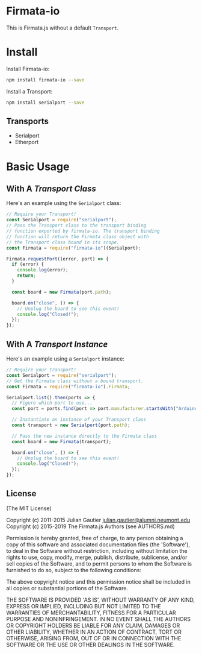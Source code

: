 # Firmata-io

This is Firmata.js without a default `Transport`.

# Install

Install Firmata-io:

```sh
npm install firmata-io --save
```

Install a Transport:


```sh
npm install serialport --save
```

## Transports

- Serialport
- Etherport

# Basic Usage

## With A _Transport Class_

Here's an example using the `Serialport` class:

```js
// Require your Transport!
const Serialport = require("serialport");
// Pass the Transport class to the transport binding
// function exported by firmata-io. The transport binding
// function will return the Firmata class object with
// the Transport class bound in its scope.
const Firmata = require("firmata-io")(Serialport);

Firmata.requestPort((error, port) => {
  if (error) {
    console.log(error);
    return;
  }

  const board = new Firmata(port.path);

  board.on("close", () => {
    // Unplug the board to see this event!
    console.log("Closed!");
  });
});
```

## With A _Transport Instance_

Here's an example using a `Serialport` instance:

```js
// Require your Transport!
const Serialport = require("serialport");
// Get the Firmata class without a bound transport.
const Firmata = require("firmata-io").Firmata;

Serialport.list().then(ports => {
  // Figure which port to use...
  const port = ports.find(port => port.manufacturer.startsWith("Arduino"));

  // Instantiate an instance of your Transport class
  const transport = new Serialport(port.path);

  // Pass the new instance directly to the Firmata class
  const board = new Firmata(transport);

  board.on("close", () => {
    // Unplug the board to see this event!
    console.log("Closed!");
  });
});
```


## License

(The MIT License)

Copyright (c) 2011-2015 Julian Gautier <julian.gautier@alumni.neumont.edu>\
Copyright (c) 2015-2019 The Firmata.js Authors (see AUTHORS.md)

Permission is hereby granted, free of charge, to any person obtaining
a copy of this software and associated documentation files (the
'Software'), to deal in the Software without restriction, including
without limitation the rights to use, copy, modify, merge, publish,
distribute, sublicense, and/or sell copies of the Software, and to
permit persons to whom the Software is furnished to do so, subject to
the following conditions:

The above copyright notice and this permission notice shall be
included in all copies or substantial portions of the Software.

THE SOFTWARE IS PROVIDED 'AS IS', WITHOUT WARRANTY OF ANY KIND,
EXPRESS OR IMPLIED, INCLUDING BUT NOT LIMITED TO THE WARRANTIES OF
MERCHANTABILITY, FITNESS FOR A PARTICULAR PURPOSE AND NONINFRINGEMENT.
IN NO EVENT SHALL THE AUTHORS OR COPYRIGHT HOLDERS BE LIABLE FOR ANY
CLAIM, DAMAGES OR OTHER LIABILITY, WHETHER IN AN ACTION OF CONTRACT,
TORT OR OTHERWISE, ARISING FROM, OUT OF OR IN CONNECTION WITH THE
SOFTWARE OR THE USE OR OTHER DEALINGS IN THE SOFTWARE.
